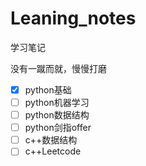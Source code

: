 # Leaning_notes

学习笔记

没有一蹴而就，慢慢打磨

- [x] python基础 
- [ ] python机器学习
- [ ] python数据结构
- [ ] python剑指offer
- [ ] c++数据结构
- [ ] c++Leetcode
